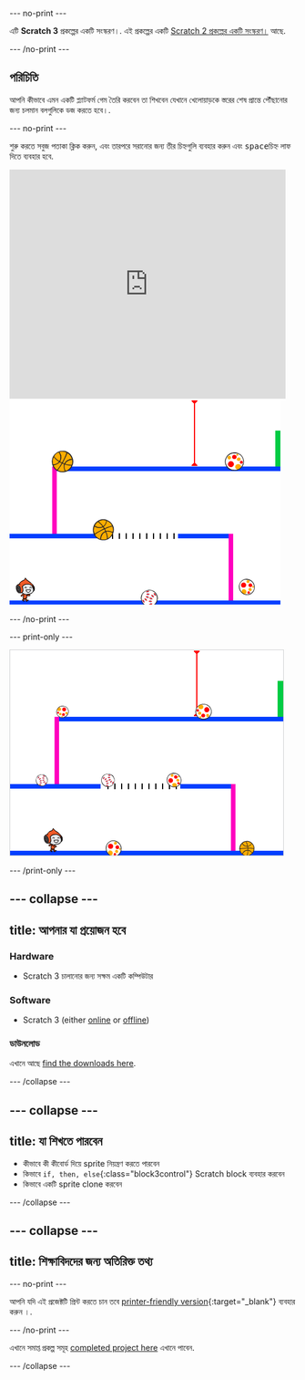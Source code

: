 --- no-print ---

এটি **Scratch 3** প্রকল্পের একটি সংস্করণ।. এই প্রকল্পের একটি [Scratch 2 প্রকল্পের একটি সংস্করণ।](https://projects.raspberrypi.org/bn-IN/projects/dodgeball-scratch2) আছে.

--- /no-print ---

## পরিচিতি

আপনি কীভাবে এমন একটি প্ল্যাটফর্ম গেম তৈরি করবেন তা শিখবেন যেখানে খেলোয়াড়কে স্তরের শেষ প্রান্তে পৌঁছানোর জন্য চলমান বলগুলিকে ডজ করতে হবে।.

--- no-print ---

শুরু করতে সবুজ পতাকা ক্লিক করুন, এবং তারপরে সরানোর জন্য তীর চিহ্নগুলি ব্যবহার করুন এবং <kbd>space</kbd>চিহ্ন লাফ দিতে ব্যবহার হবে.

<div class="scratch-preview">
  <iframe allowtransparency="true" width="485" height="402" src="https://scratch.mit.edu/projects/embed/251809924/?autostart=false" frameborder="0" scrolling="no"></iframe>
  <img src="images/dodge-final.png">
</div>

--- /no-print ---

--- print-only ---

![dodgeball game being played](images/dodgeball-showcase.png)

--- /print-only ---

--- collapse ---
---
title: আপনার যা প্রয়োজন হবে
---
### Hardware

+ Scratch 3 চালানোর জন্য সক্ষম একটি কম্পিউটার

### Software

+ Scratch 3 (either [online](https://scratch.mit.edu/projects/editor/) or [offline](https://scratch.mit.edu/download/))

### ডাউনলোড

এখানে আছে [find the downloads here](https://rpf.io/p/bn-IN/dodgeball-go).

--- /collapse ---

--- collapse ---
---
title: যা শিখতে পারবেন
---
+ কীভাবে কী কীবোর্ড দিয়ে sprite নিয়ন্ত্রণ করতে পারবেন
+ কিভাবে `if, then, else`{:class="block3control"} Scratch block ব্যবহার করবেন
+ কিভাবে একটি sprite clone করবেন

--- /collapse ---

--- collapse ---
---
title: শিক্ষাবিদদের জন্য অতিরিক্ত তথ্য
---
--- no-print ---

আপনি যদি এই প্রজেক্টটি প্রিন্ট করতে চান তবে [printer-friendly version](https://projects.raspberrypi.org/bn-IN/projects/dodgeball/print){:target="_blank"} ব্যবহার করুন ।.

--- /no-print ---

এখানে সমাপ্ত প্রকল্প সমূহ [completed project here](https://rpf.io/p/bn-IN/dodgeball-get) এখানে পাবেন.

--- /collapse ---
